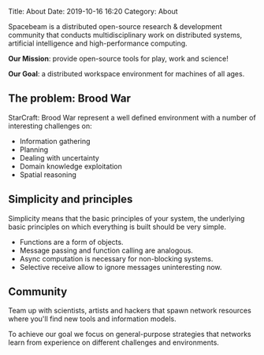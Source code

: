 Title: About 
Date: 2019-10-16 16:20
Category: About

Spacebeam is a distributed open-source research & development community that conducts multidisciplinary work on distributed systems, artificial intelligence and high-performance computing.

**Our Mission**: provide open-source tools for play, work and science!

**Our Goal**: a distributed workspace environment for machines of all ages.

## The problem: Brood War
StarCraft: Brood War represent a well defined environment with a number of interesting challenges on:

- Information gathering
- Planning
- Dealing with uncertainty
- Domain knowledge exploitation
- Spatial reasoning

## Simplicity and principles
Simplicity means that the basic principles of your system, the underlying basic principles on which everything is built should be very simple.

- Functions are a form of objects.
- Message passing and function calling are analogous.
- Async computation is necessary for non-blocking systems.
- Selective receive allow to ignore messages uninteresting now.

## Community
Team up with scientists, artists and hackers that spawn network resources where you'll find new tools and information models.

To achieve our goal we focus on general-purpose strategies that networks learn from experience on different challenges and environments.

